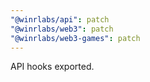 ```yaml
---
"@winrlabs/api": patch
"@winrlabs/web3": patch
"@winrlabs/web3-games": patch
---
```


API hooks exported.
